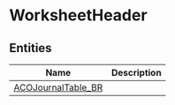 
# WorksheetHeader


## Entities

|Name|Description|
|---|---|
|[ACOJournalTable_BR](ACOJournalTable_BR.cdm.json)||

